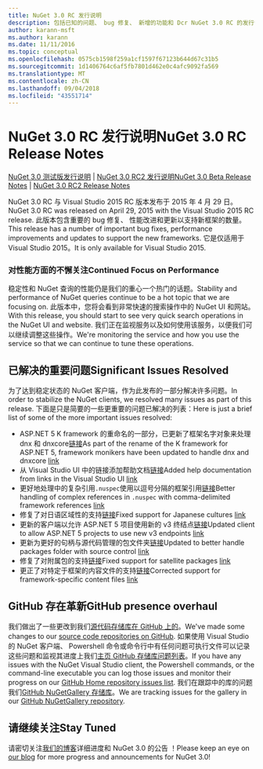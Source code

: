 ```yaml
---
title: NuGet 3.0 RC 发行说明
description: 包括已知的问题、 bug 修复、 新增的功能和 Dcr NuGet 3.0 RC 的发行说明。
author: karann-msft
ms.author: karann
ms.date: 11/11/2016
ms.topic: conceptual
ms.openlocfilehash: 0575cb1598f259a1cf1597f67123b644d67c31b5
ms.sourcegitcommit: 1d1406764c6af5fb7801d462e0c4afc9092fa569
ms.translationtype: MT
ms.contentlocale: zh-CN
ms.lasthandoff: 09/04/2018
ms.locfileid: "43551714"
---
```

# <a name="nuget-30-rc-release-notes"></a><span data-ttu-id="0d564-103">NuGet 3.0 RC 发行说明</span><span class="sxs-lookup"><span data-stu-id="0d564-103">NuGet 3.0 RC Release Notes</span></span>

<span data-ttu-id="0d564-104">[NuGet 3.0 测试版发行说明](../release-notes/nuget-3.0-beta.md) | [NuGet 3.0 RC2 发行说明](../release-notes/nuget-3.0-RC2.md)</span><span class="sxs-lookup"><span data-stu-id="0d564-104">[NuGet 3.0 Beta Release Notes](../release-notes/nuget-3.0-beta.md) | [NuGet 3.0 RC2 Release Notes](../release-notes/nuget-3.0-RC2.md)</span></span>

<span data-ttu-id="0d564-105">NuGet 3.0 RC 与 Visual Studio 2015 RC 版本发布于 2015 年 4 月 29 日。</span><span class="sxs-lookup"><span data-stu-id="0d564-105">NuGet 3.0 RC was released on April 29, 2015 with the Visual Studio 2015 RC release.</span></span> <span data-ttu-id="0d564-106">此版本包含重要的 bug 修复、 性能改进和更新以支持新框架的数量。</span><span class="sxs-lookup"><span data-stu-id="0d564-106">This release has a number of important bug fixes, performance improvements and updates to support the new frameworks.</span></span>  <span data-ttu-id="0d564-107">它是仅适用于 Visual Studio 2015。</span><span class="sxs-lookup"><span data-stu-id="0d564-107">It is only available for Visual Studio 2015.</span></span>

### <a name="continued-focus-on-performance"></a><span data-ttu-id="0d564-108">对性能方面的不懈关注</span><span class="sxs-lookup"><span data-stu-id="0d564-108">Continued Focus on Performance</span></span>

<span data-ttu-id="0d564-109">稳定性和 NuGet 查询的性能仍是我们的重心一个热门的话题。</span><span class="sxs-lookup"><span data-stu-id="0d564-109">Stability and performance of NuGet queries continue to be a hot topic that we are focusing on.</span></span>  <span data-ttu-id="0d564-110">此版本中，您将会看到非常快速的搜索操作中的 NuGet UI 和网站。</span><span class="sxs-lookup"><span data-stu-id="0d564-110">With this release, you should start to see very quick search operations in the NuGet UI and website.</span></span>  <span data-ttu-id="0d564-111">我们正在监视服务以及如何使用该服务，以便我们可以继续调整这些操作。</span><span class="sxs-lookup"><span data-stu-id="0d564-111">We're monitoring the service and how you use the service so that we can continue to tune these operations.</span></span>

## <a name="significant-issues-resolved"></a><span data-ttu-id="0d564-112">已解决的重要问题</span><span class="sxs-lookup"><span data-stu-id="0d564-112">Significant Issues Resolved</span></span>

<span data-ttu-id="0d564-113">为了达到稳定状态的 NuGet 客户端，作为此发布的一部分解决许多问题。</span><span class="sxs-lookup"><span data-stu-id="0d564-113">In order to stabilize the NuGet clients, we resolved many issues as part of this release.</span></span>  <span data-ttu-id="0d564-114">下面是只是简要的一些更重要的问题已解决的列表：</span><span class="sxs-lookup"><span data-stu-id="0d564-114">Here is just a brief list of some of the more important issues resolved:</span></span>

* <span data-ttu-id="0d564-115">ASP.NET 5 K framework 的重命名的一部分，已更新了框架名字对象来处理 dnx 和 dnxcore[链接](https://github.com/NuGet/Home/issues/215)</span><span class="sxs-lookup"><span data-stu-id="0d564-115">As part of the rename of the K framework for ASP.NET 5, framework monikers have been updated to handle dnx and dnxcore [link](https://github.com/NuGet/Home/issues/215)</span></span>
* <span data-ttu-id="0d564-116">从 Visual Studio UI 中的链接添加帮助文档[链接](https://github.com/NuGet/Home/issues/232)</span><span class="sxs-lookup"><span data-stu-id="0d564-116">Added help documentation from links in the Visual Studio UI [link](https://github.com/NuGet/Home/issues/232)</span></span>
* <span data-ttu-id="0d564-117">更好地处理中的复杂引用`.nuspec`使用以逗号分隔的框架引用[链接](https://github.com/NuGet/Home/issues/276)</span><span class="sxs-lookup"><span data-stu-id="0d564-117">Better handling of complex references in `.nuspec` with comma-delimited framework references [link](https://github.com/NuGet/Home/issues/276)</span></span>
* <span data-ttu-id="0d564-118">修复了对日语区域性的支持[链接](https://github.com/NuGet/Home/issues/253)</span><span class="sxs-lookup"><span data-stu-id="0d564-118">Fixed support for Japanese cultures [link](https://github.com/NuGet/Home/issues/253)</span></span>
* <span data-ttu-id="0d564-119">更新的客户端以允许 ASP.NET 5 项目使用新的 v3 终结点[链接](https://github.com/NuGet/Home/issues/219)</span><span class="sxs-lookup"><span data-stu-id="0d564-119">Updated client to allow ASP.NET 5 projects to use new v3 endpoints [link](https://github.com/NuGet/Home/issues/219)</span></span>
* <span data-ttu-id="0d564-120">更新为更好的句柄与源代码管理的包文件夹[链接](https://github.com/NuGet/Home/issues/56)</span><span class="sxs-lookup"><span data-stu-id="0d564-120">Updated to better handle packages folder with source control [link](https://github.com/NuGet/Home/issues/56)</span></span>
* <span data-ttu-id="0d564-121">修复了对附属包的支持[链接](https://github.com/NuGet/Home/issues/17)</span><span class="sxs-lookup"><span data-stu-id="0d564-121">Fixed support for satellite packages [link](https://github.com/NuGet/Home/issues/17)</span></span>
* <span data-ttu-id="0d564-122">更正了对特定于框架的内容文件的支持[链接](https://github.com/NuGet/Home/issues/18)</span><span class="sxs-lookup"><span data-stu-id="0d564-122">Corrected support for framework-specific content files [link](https://github.com/NuGet/Home/issues/18)</span></span>

## <a name="github-presence-overhaul"></a><span data-ttu-id="0d564-123">GitHub 存在革新</span><span class="sxs-lookup"><span data-stu-id="0d564-123">GitHub presence overhaul</span></span>

<span data-ttu-id="0d564-124">我们做出了一些更改到我们[源代码存储库在 GitHub 上的](http://github.com/nuget/home)。</span><span class="sxs-lookup"><span data-stu-id="0d564-124">We've made some changes to our [source code repositories on GitHub](http://github.com/nuget/home).</span></span>  <span data-ttu-id="0d564-125">如果使用 Visual Studio 的 NuGet 客户端、 Powershell 命令或命令行中有任何问题可执行文件可以记录这些问题和监视其进度上我们[主页 GitHub 存储库问题列表](http://github.com/nuget/home/issues)。</span><span class="sxs-lookup"><span data-stu-id="0d564-125">If you have any issues with the NuGet Visual Studio client, the Powershell commands, or the command-line executable you can log those issues and monitor their progress on our [GitHub Home repository issues list](http://github.com/nuget/home/issues).</span></span>  <span data-ttu-id="0d564-126">我们在跟踪中的库的问题我们[GitHub NuGetGallery 存储库](http://github.com/nuget/NuGetGallery/issues)。</span><span class="sxs-lookup"><span data-stu-id="0d564-126">We are tracking issues for the gallery in our [GitHub NuGetGallery repository](http://github.com/nuget/NuGetGallery/issues).</span></span>


## <a name="stay-tuned"></a><span data-ttu-id="0d564-127">请继续关注</span><span class="sxs-lookup"><span data-stu-id="0d564-127">Stay Tuned</span></span>

<span data-ttu-id="0d564-128">请密切关注[我们的博客](http://blog.nuget.org)详细进度和 NuGet 3.0 的公告 ！</span><span class="sxs-lookup"><span data-stu-id="0d564-128">Please keep an eye on [our blog](http://blog.nuget.org) for more progress and announcements for NuGet 3.0!</span></span>